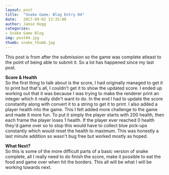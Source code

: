 ```yaml
---
layout: post
title:  "Snake Game: Blog Entry 04"
date:   2017-09-02 13:35:00
author: Jamie Hogg
categories: 
- Snake Game Blog
img: post04.jpg
thumb: snake_thumb.jpg
---
```

This post is from after the submission so the game was complete atleast to the point of being able to submit it. So a lot has happened since my last post.

<b>Score & Health</b><BR>
So the first thing to talk about is the score, I had originally managed to get it to print but that's all, I couldn't get it to show the updated score. I ended up working out that it was because I was trying to make the renderer print an integer which it really didn't want to do. In the end I had to update the score constanlty along with convert it to a string to get it to print.
I also added a player health into the game. This I felt added more challenge to the game and made it more fun. To put it simply the player starts with 200 health, then each frame the player loses 1 health. If the player ever reached 0 health they'd game over so to stop this would have to collect blue pick-ups constantly which would reset the health to maximum.
This was honestly a last minute addition so wasn't bug free but worked mostly as hoped.

<b>What Next?</b><BR>
So this is some of the more difficult parts of a basic version of snake complete, all I really need to do finish the score, make it possible to eat the food and game over when hit the borders. This all will be what I will be working towards next.


